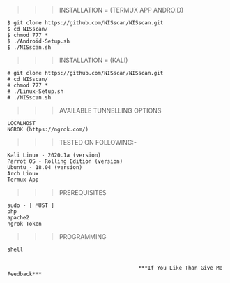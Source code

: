 >>> INSTALLATION = (TERMUX APP ANDROID) 

    $ git clone https://github.com/NISscan/NISscan.git
    $ cd NISscan/
    $ chmod 777 *
    $ ./Android-Setup.sh
    $ ./NISscan.sh

>>> INSTALLATION = (KALI) 

    # git clone https://github.com/NISscan/NISscan.git
    # cd NISscan/
    # chmod 777 *
    # ./Linux-Setup.sh
    # ./NISscan.sh

>>> AVAILABLE TUNNELLING OPTIONS

    LOCALHOST
    NGROK (https://ngrok.com/)

>>> TESTED ON FOLLOWING:-

    Kali Linux - 2020.1a (version)
    Parrot OS - Rolling Edition (version)
    Ubuntu - 18.04 (version)
    Arch Linux
    Termux App

>>> PREREQUISITES

    sudo - [ MUST ]
    php
    apache2
    ngrok Token
    
>>> PROGRAMMING

    shell
    
                                                       
                                              ***If You Like Than Give Me Feedback***
           
